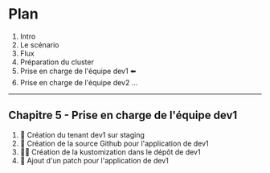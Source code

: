 # Plan

1. Intro
2. Le scénario
3. Flux
4. Préparation du cluster
5. Prise en charge de l'équipe dev1 ⬅️
6. Prise en charge de l'équipe dev2
…

----

## Chapitre 5 - Prise en charge de l'équipe dev1

1. 🔧 Création du tenant dev1 sur staging
2. 🔧 Création de la source Github pour l'application de dev1
3. 👨‍💻 Création de la kustomization dans le dépôt de dev1
4. 🔧 Ajout d'un patch pour l'application de dev1
